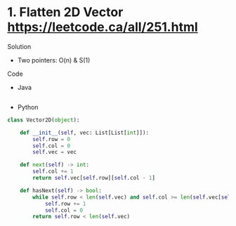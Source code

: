 # 1. Flatten 2D Vector https://leetcode.ca/all/251.html

Solution

- Two pointers: O(n) & S(1)

Code

- Java

```java

```

- Python

```python
class Vector2D(object):

    def __init__(self, vec: List[List[int]]):
        self.row = 0
        self.col = 0
        self.vec = vec

    def next(self) -> int:
        self.col += 1
        return self.vec[self.row][self.col - 1]

    def hasNext(self) -> bool:
        while self.row < len(self.vec) and self.col >= len(self.vec[self.row]):
            self.row += 1
            self.col = 0
        return self.row < len(self.vec)
```
